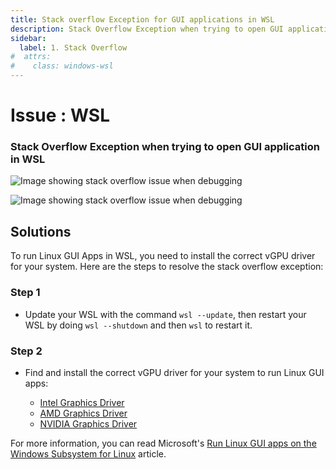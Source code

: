 ```yaml
---
title: Stack overflow Exception for GUI applications in WSL
description: Stack Overflow Exception when trying to open GUI application in WSL and how to resolve it.
sidebar:
  label: 1. Stack Overflow
#  attrs:
#    class: windows-wsl
---
```

<h1> Issue : WSL </h1>

### Stack Overflow Exception when trying to open GUI application in WSL

![Image showing stack overflow issue when debugging](/images/installation/wsl/stack-overflow-error-wsl-terminal.png)

![Image showing stack overflow issue when debugging](/images/installation/wsl/stack-overflow-error-wsl-debug.png)

## Solutions

To run Linux GUI Apps in WSL, you need to install the correct vGPU driver for your system. Here are the steps to resolve the stack overflow exception:

### Step 1

- Update your WSL with the command `wsl --update`, then restart your WSL by doing `wsl --shutdown` and then `wsl` to restart it.

### Step 2

- Find and install the correct vGPU driver for your system to run Linux GUI apps:

  - [Intel Graphics Driver](https://www.intel.com/content/www/us/en/download/19344/intel-graphics-windows-dch-drivers.html)
  - [AMD Graphics Driver](https://www.amd.com/en/support/download/drivers.html)
  - [NVIDIA Graphics Driver](https://www.nvidia.com/Download/index.aspx?lang=en-us)

For more information, you can read Microsoft's [Run Linux GUI apps on the Windows Subsystem for Linux](https://learn.microsoft.com/en-us/windows/wsl/tutorials/gui-apps) article.
